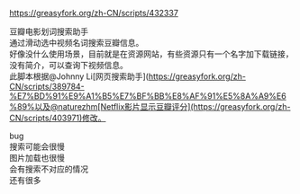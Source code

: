 https://greasyfork.org/zh-CN/scripts/432337

豆瓣电影划词搜索助手<br>
通过滑动选中视频名词搜索豆瓣信息。<br>
好像没什么使用场景，目前就是在资源网站，有些资源只有一个名字加下载链接，没有简介，可以查询下视频信息。<br>
此脚本根据@Johnny Li[网页搜索助手](https://greasyfork.org/zh-CN/scripts/389784-%E7%BD%91%E9%A1%B5%E7%BF%BB%E8%AF%91%E5%8A%A9%E6%89%以及@naturezhm[Netflix影片显示豆瓣评分](https://greasyfork.org/zh-CN/scripts/403971)修改。<br>

bug<br>
搜索可能会很慢<br>
图片加载也很慢<br>
会有搜索不对应的情况<br>
还有很多
